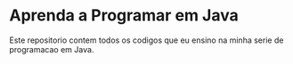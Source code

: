 # Aprenda a Programar em Java

Este repositorio contem todos os codigos que eu ensino na minha serie de programacao em Java.
